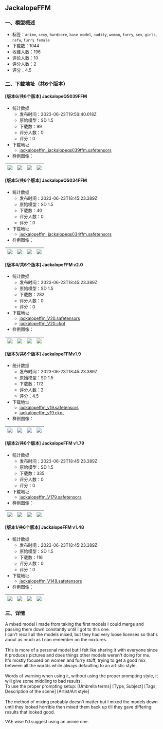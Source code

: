 ## JackalopeFFM
### 一、模型概述

- 标签：`anime`, `sexy`, `hardcore`, `base model`, `nudity`, `woman`, `furry`, `sex`, `girls`, `nsfw`, `furry female`
- 下载数：1044
- 收藏人数：196
- 评论人数：10
- 评分人数：2
- 评分：4.5

### 二、下载地址（共6个版本）

#### [版本6/共6个版本] JackalopeQS039FFM

- 统计数据
  - 发布时间：2023-06-23T19:56:40.018Z
  - 原始模型：SD 1.5
  - 下载数：99
  - 评分人数：0
  - 评分：0
- 下载地址
  - [jackalopeffm_jackalopeqs039ffm.safetensors](https://civitai.com/api/download/models/102430)
- 样例图像：

| <img src="https://image.civitai.com/xG1nkqKTMzGDvpLrqFT7WA/10b5872e-428d-4ccc-88ba-445972699434/width=450/1260939.jpeg" /> | <img src="https://image.civitai.com/xG1nkqKTMzGDvpLrqFT7WA/70dede74-007b-4d02-9f7b-1c5fcacec24c/width=450/1260940.jpeg" /> | <img src="https://image.civitai.com/xG1nkqKTMzGDvpLrqFT7WA/71142fc7-d249-4532-9e2d-789295f1e087/width=450/1260944.jpeg" /> | <img src="https://image.civitai.com/xG1nkqKTMzGDvpLrqFT7WA/65bec3e8-e5f3-46dd-8f83-865150dbbae8/width=450/1260937.jpeg" /> |
| ---- | ---- | ---- | ---- |

#### [版本5/共6个版本] JackalopeQS034FFM

- 统计数据
  - 发布时间：2023-06-23T18:45:23.389Z
  - 原始模型：SD 1.5
  - 下载数：40
  - 评分人数：0
  - 评分：0
- 下载地址
  - [jackalopeffm_jackalopeqs034ffm.safetensors](https://civitai.com/api/download/models/102102)
- 样例图像：

| <img src="https://image.civitai.com/xG1nkqKTMzGDvpLrqFT7WA/85a9a267-4ea6-4e82-b19c-1b5fccf85c36/width=450/1254330.jpeg" /> | <img src="https://image.civitai.com/xG1nkqKTMzGDvpLrqFT7WA/85528679-1d3a-41c8-b6cb-bcb44aa35a61/width=450/1254342.jpeg" /> | <img src="https://image.civitai.com/xG1nkqKTMzGDvpLrqFT7WA/e09a506c-686d-4fb1-944a-117b62fc3216/width=450/1254329.jpeg" /> | <img src="https://image.civitai.com/xG1nkqKTMzGDvpLrqFT7WA/dba4b797-56f6-4a0a-82ca-0aadaf8029d9/width=450/1254331.jpeg" /> |
| ---- | ---- | ---- | ---- |

#### [版本4/共6个版本] JackalopeFFM v2.0

- 统计数据
  - 发布时间：2023-06-23T18:45:23.389Z
  - 原始模型：SD 1.5
  - 下载数：282
  - 评分人数：0
  - 评分：0
- 下载地址
  - [jackalopeffm_V20.safetensors](https://civitai.com/api/download/models/69959)
  - [jackalopeffm_V20.ckpt](https://civitai.com/api/download/models/69959?type=Model&format=PickleTensor&size=full&fp=fp16)
- 样例图像：

| <img src="https://image.civitai.com/xG1nkqKTMzGDvpLrqFT7WA/76ac5a58-7f0d-486b-bc6c-4efbb9f6c8b9/width=450/781852.jpeg" /> | <img src="https://image.civitai.com/xG1nkqKTMzGDvpLrqFT7WA/f5d5d426-3edd-480d-a4f1-6f76644c31d8/width=450/781857.jpeg" /> | <img src="https://image.civitai.com/xG1nkqKTMzGDvpLrqFT7WA/94d45c6b-7d6d-41c9-8ebb-dcec9dcc3d9c/width=450/781846.jpeg" /> | <img src="https://image.civitai.com/xG1nkqKTMzGDvpLrqFT7WA/b6935410-98d7-4142-8f12-1371102bc5b7/width=450/781850.jpeg" /> |
| ---- | ---- | ---- | ---- |

#### [版本3/共6个版本] JackalopeFFMv1.9

- 统计数据
  - 发布时间：2023-06-23T18:45:23.389Z
  - 原始模型：SD 1.5
  - 下载数：172
  - 评分人数：2
  - 评分：4.5
- 下载地址
  - [jackalopeffm_v19.safetensors](https://civitai.com/api/download/models/57381)
  - [jackalopeffm_v19.ckpt](https://civitai.com/api/download/models/57381?type=Model&format=PickleTensor&size=full&fp=fp16)
- 样例图像：

| <img src="https://image.civitai.com/xG1nkqKTMzGDvpLrqFT7WA/036ed823-dbcc-4b4c-b1e2-08063d549500/width=450/623584.jpeg" /> | <img src="https://image.civitai.com/xG1nkqKTMzGDvpLrqFT7WA/ba93855a-3746-4cf4-bfa0-9ad1d7dbd300/width=450/623570.jpeg" /> | <img src="https://image.civitai.com/xG1nkqKTMzGDvpLrqFT7WA/d9721aaa-07a8-47e7-aa36-4a1080b8ec00/width=450/623583.jpeg" /> | <img src="https://image.civitai.com/xG1nkqKTMzGDvpLrqFT7WA/f0475eca-48eb-4c9c-e459-47c45a55f500/width=450/623588.jpeg" /> |
| ---- | ---- | ---- | ---- |

#### [版本2/共6个版本] JackalopeFFM v1.79

- 统计数据
  - 发布时间：2023-06-23T18:45:23.389Z
  - 原始模型：SD 1.5
  - 下载数：335
  - 评分人数：0
  - 评分：0
- 下载地址
  - [jackalopeffm_V179.safetensors](https://civitai.com/api/download/models/52608)
- 样例图像：

| <img src="https://image.civitai.com/xG1nkqKTMzGDvpLrqFT7WA/adbcc7ca-d79a-4db9-a377-534e90151b00/width=450/567576.jpeg" /> | <img src="https://image.civitai.com/xG1nkqKTMzGDvpLrqFT7WA/52a12227-be69-424f-ca33-d4ed58694300/width=450/567571.jpeg" /> | <img src="https://image.civitai.com/xG1nkqKTMzGDvpLrqFT7WA/624fff8a-aa7e-4fd9-12f0-8280ee928e00/width=450/567582.jpeg" /> | <img src="https://image.civitai.com/xG1nkqKTMzGDvpLrqFT7WA/5443880f-e9f1-4fa2-a60e-515a3019a800/width=450/567580.jpeg" /> |
| ---- | ---- | ---- | ---- |

#### [版本1/共6个版本] JackalopeFFM v1.48

- 统计数据
  - 发布时间：2023-06-23T18:45:23.389Z
  - 原始模型：SD 1.5
  - 下载数：116
  - 评分人数：0
  - 评分：0
- 下载地址
  - [jackalopeffm_V148.safetensors](https://civitai.com/api/download/models/48383)
- 样例图像：

| <img src="https://image.civitai.com/xG1nkqKTMzGDvpLrqFT7WA/a013bb8d-d624-4d49-106d-ba858da16a00/width=450/520115.jpeg" /> | <img src="https://image.civitai.com/xG1nkqKTMzGDvpLrqFT7WA/1bba1c26-8215-4d12-ad6a-1d3c52001500/width=450/520116.jpeg" /> | <img src="https://image.civitai.com/xG1nkqKTMzGDvpLrqFT7WA/b3f246aa-7e85-4403-8d00-e94c364b5f00/width=450/520117.jpeg" /> | <img src="https://image.civitai.com/xG1nkqKTMzGDvpLrqFT7WA/f822f8e7-d952-4331-ed5b-95e60972c600/width=450/520121.jpeg" /> |
| ---- | ---- | ---- | ---- |


### 三、详情
<p>A mixed model I made from taking the first models I could merge and passing them down constantly until I got to this one.<br />I can't recall all the models mixed, but they had very loose licenses so that's about as much as I can remember on the mixtures.<br /><br />This is more of a personal model but I felt like sharing it with everyone since it produces pictures and does things other models weren't doing for me.<br />It's mostly focused on women and furry stuff, trying to get a good mix between all the worlds while always defaulting to an artistic style.<br /><br />Words of warning when using it, without using the proper prompting style, it will give some middling to bad results.<br />To use the proper prompting setup: [Umbrella terms] [Type, Subject] [Tags, Description of the scene] [Artist/Art style]<br /><br />The method of mixing probably doesn't matter but I mixed the models down until they looked horrible then mixed them back up till they gave differing results that looked good.</p><p></p><p>VAE wise I'd suggest using an anime one.</p>